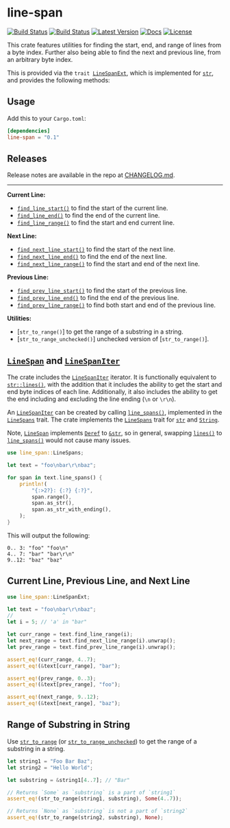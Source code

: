 # line-span

[![Build Status](https://github.com/vallentin/line-span/workflows/Rust/badge.svg)](https://github.com/vallentin/line-span/actions?query=workflow%3ARust)
[![Build Status](https://travis-ci.org/vallentin/line-span.svg?branch=master)](https://travis-ci.org/vallentin/line-span)
[![Latest Version](https://img.shields.io/crates/v/line-span.svg)](https://crates.io/crates/line-span)
[![Docs](https://docs.rs/line-span/badge.svg)](https://docs.rs/line-span)
[![License](https://img.shields.io/github/license/vallentin/line-span.svg)](https://github.com/vallentin/line-span)

This crate features utilities for finding the start, end, and range of
lines from a byte index. Further also being able to find the next and
previous line, from an arbitrary byte index.

This is provided via the <code>trait [LineSpanExt]</code>, which is
implemented for [`str`], and provides the following methods:

## Usage

Add this to your `Cargo.toml`:

```toml
[dependencies]
line-span = "0.1"
```

## Releases

Release notes are available in the repo at [CHANGELOG.md].

-----

**Current Line:**

- [`find_line_start()`](https://docs.rs/line-span/*/line_span/trait.LineSpanExt.html#tymethod.find_line_start) to find the start of the current line.
- [`find_line_end()`](https://docs.rs/line-span/*/line_span/trait.LineSpanExt.html#tymethod.find_line_end) to find the end of the current line.
- [`find_line_range()`](https://docs.rs/line-span/*/line_span/trait.LineSpanExt.html#tymethod.find_line_range) to find the start and end current line.

**Next Line:**

- [`find_next_line_start()`](https://docs.rs/line-span/*/line_span/trait.LineSpanExt.html#tymethod.find_next_line_start) to find the start of the next line.
- [`find_next_line_end()`](https://docs.rs/line-span/*/line_span/trait.LineSpanExt.html#tymethod.find_next_line_end) to find the end of the next line.
- [`find_next_line_range()`](https://docs.rs/line-span/*/line_span/trait.LineSpanExt.html#tymethod.find_next_line_range) to find the start and end of the next line.

**Previous Line:**

- [`find_prev_line_start()`](https://docs.rs/line-span/*/line_span/trait.LineSpanExt.html#tymethod.find_prev_line_start) to find the start of the previous line.
- [`find_prev_line_end()`](https://docs.rs/line-span/*/line_span/trait.LineSpanExt.html#tymethod.find_prev_line_end) to find the end of the previous line.
- [`find_prev_line_range()`](https://docs.rs/line-span/*/line_span/trait.LineSpanExt.html#tymethod.find_prev_line_range) to find both start and end of the previous line.

**Utilities:**

- [`str_to_range()`] to get the range of a substring in a string.
- [`str_to_range_unchecked()`] unchecked version of [`str_to_range()`].

[`str_to_range`]: https://docs.rs/line-span/*/line_span/fn.str_to_range.html
[`str_to_range_unchecked`]: https://docs.rs/line-span/*/line_span/fn.str_to_range_unchecked.html

## [`LineSpan`] and [`LineSpanIter`]

The crate includes the [`LineSpanIter`] iterator. It is functionally equivalent to [`str::lines()`],
with the addition that it includes the ability to get the start and end byte indices of each line.
Additionally, it also includes the ability to get the end including and excluding the line ending (`\n` or `\r\n`).

An [`LineSpanIter`] can be created by calling [`line_spans()`](https://docs.rs/line-span/*/line_span/trait.LineSpans.html#tymethod.line_spans), implemented in the [`LineSpans`] trait. The crate implements the [`LineSpans`] trait for [`str`] and [`String`].

Note, [`LineSpan`] implements [`Deref`] to [`&str`], so in general,
swapping [`lines()`] to [`line_spans()`] would not cause many issues.

```rust
use line_span::LineSpans;

let text = "foo\nbar\r\nbaz";

for span in text.line_spans() {
    println!(
        "{:>2?}: {:?} {:?}",
        span.range(),
        span.as_str(),
        span.as_str_with_ending(),
    );
}
```

This will output the following:

```text
0.. 3: "foo" "foo\n"
4.. 7: "bar" "bar\r\n"
9..12: "baz" "baz"
```

## Current Line, Previous Line, and Next Line

```rust
use line_span::LineSpanExt;

let text = "foo\nbar\r\nbaz";
//                ^
let i = 5; // 'a' in "bar"

let curr_range = text.find_line_range(i);
let next_range = text.find_next_line_range(i).unwrap();
let prev_range = text.find_prev_line_range(i).unwrap();

assert_eq!(curr_range, 4..7);
assert_eq!(&text[curr_range], "bar");

assert_eq!(prev_range, 0..3);
assert_eq!(&text[prev_range], "foo");

assert_eq!(next_range, 9..12);
assert_eq!(&text[next_range], "baz");
```

## Range of Substring in String

Use [`str_to_range`] (or [`str_to_range_unchecked`]) to get the
range of a substring in a string.

```rust
let string1 = "Foo Bar Baz";
let string2 = "Hello World";

let substring = &string1[4..7]; // "Bar"

// Returns `Some` as `substring` is a part of `string1`
assert_eq!(str_to_range(string1, substring), Some(4..7));

// Returns `None` as `substring` is not a part of `string2`
assert_eq!(str_to_range(string2, substring), None);
```

[CHANGELOG.md]: CHANGELOG.md

[LineSpanExt]: https://docs.rs/line-span/*/line_span/trait.LineSpanExt.html
[`LineSpan`]: https://docs.rs/line-span/*/line_span/struct.LineSpan.html
[`LineSpanIter`]: https://docs.rs/line-span/*/line_span/struct.LineSpanIter.html
[`LineSpans`]: https://docs.rs/line-span/*/line_span/trait.LineSpans.html
[`line_spans()`]: https://docs.rs/line-span/*/line_span/trait.LineSpans.html#tymethod.line_spans
[`Deref`]: https://doc.rust-lang.org/stable/std/ops/trait.Deref.html

[`str`]: https://doc.rust-lang.org/stable/std/primitive.str.html
[`&str`]: https://doc.rust-lang.org/stable/std/primitive.str.html
[`lines()`]: https://doc.rust-lang.org/stable/std/primitive.str.html#method.lines
[`str::lines()`]: https://doc.rust-lang.org/stable/std/primitive.str.html#method.lines

[`String`]: https://doc.rust-lang.org/stable/std/string/struct.String.html
